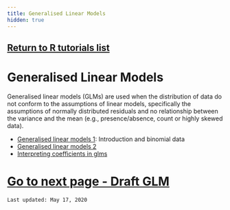 ```yaml
---
title: Generalised Linear Models
hidden: true
---
```

## [Return to R tutorials list](%base_url%/?r-language)

# Generalised Linear Models

Generalised linear models (GLMs) are used when the distribution of data do not conform to the assumptions of linear models, specifically the assumptions of normally distributed residuals and no relationship between the variance and the mean (e.g., presence/absence, count or highly skewed data).

* [Generalised linear models 1](%base_url%/?glm-binary): Introduction and binomial data  
* [Generalised linear models 2](%base_url%/?glm-counts)
* [Interpreting coefficients in glms](%base_url%/?interpreting-glm-coefficients)

# [Go to next page - Draft GLM](%base_url%/?draft-glm)

`Last updated: May 17, 2020`